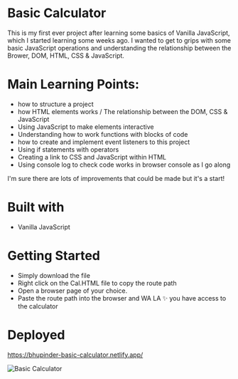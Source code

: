 # Basic Calculator

This is my first ever project after learning some basics of Vanilla JavaScript, which I started learning some weeks ago. I wanted to get to grips with some basic JavaScript operations and understanding the relationship between the Brower, DOM, HTML, CSS & JavaScript.

# Main Learning Points:

-	how to structure a project
-	how HTML elements works / The relationship between the DOM, CSS & JavaScript
-	Using JavaScript to make elements interactive
-	Understanding how to work functions with blocks of code
-	how to create and implement event listeners to this project
-	Using if statements with operators
-	Creating a link to CSS and JavaScript within HTML
-	Using console log to check code works in browser console as I go along

I'm sure there are lots of improvements that could be made but it's a start!

# Built with
-	Vanilla JavaScript

# Getting Started
- Simply download the file
-	Right click on the Cal.HTML file to copy the route path
-	Open a browser page of your choice.
-	Paste the route path into the browser and WA LA ✨ you have access to the calculator

# Deployed

https://bhupinder-basic-calculator.netlify.app/

![Basic Calculator](https://user-images.githubusercontent.com/100348736/183296115-dd4af3ab-b806-4928-86c2-3da313b3c8b6.jpg)

